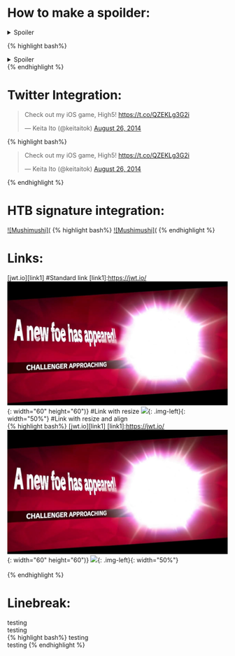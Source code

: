 How to make a spoilder:
=======================
<details>
    <summary>Spoiler</summary>
    Something small enough to escape casual notice.
</details>

{% highlight bash%}
<details>
    <summary>Spoiler</summary>
    Something small enough to escape casual notice.
</details>
{% endhighlight %}

Twitter Integration:
=====================
<blockquote class="twitter-tweet" data-lang="en"><p lang="en" dir="ltr">Check out my iOS game, High5! <a href="https://t.co/QZEKLg3G2i">https://t.co/QZEKLg3G2i</a></p>&mdash; Keita Ito (@keitaitok) <a href="https://twitter.com/keitaitok/status/504110217940836353">August 26, 2014</a></blockquote><script async="" src="//platform.twitter.com/widgets.js" charset="utf-8"></script>
{% highlight bash%}
<blockquote class="twitter-tweet" data-lang="en"><p lang="en" dir="ltr">Check out my iOS game, High5! <a href="https://t.co/QZEKLg3G2i">https://t.co/QZEKLg3G2i</a></p>&mdash; Keita Ito (@keitaitok) <a href="https://twitter.com/keitaitok/status/504110217940836353">August 26, 2014</a></blockquote><script async="" src="//platform.twitter.com/widgets.js" charset="utf-8"></script>
{% endhighlight %}

HTB signature integration:
==========================    
[![Mushimushi](<script src="https://www.hackthebox.eu/badge/60476"></script>](https://www.hackthebox.eu/home/users/profile/60476)
{% highlight bash%}
[![Mushimushi](<script src="https://www.hackthebox.eu/badge/60476"></script>](https://www.hackthebox.eu/home/users/profile/60476)
{% endhighlight %}

Links:
======
[jwt.io][link1] #Standard link
[link1]:https://jwt.io/
![](/images/new-foe/new-foe.jpg){: width="60" height="60")} #Link with resize
![](/images/Jerry.png){: .img-left}{: width="50%"}  #Link with resize and align
<BR CLEAR="left">
{% highlight bash%}
[jwt.io][link1]
[link1]:https://jwt.io/
![](/images/new-foe/new-foe.jpg){: width="60" height="60")}
![](/images/Jerry.png){: .img-left}{: width="50%"}  
<BR CLEAR="left">
{% endhighlight %}
    
Linebreak:
==========
testing
<br/>
testing
<br/>
{% highlight bash%}
testing
<br/>
testing
{% endhighlight %}
